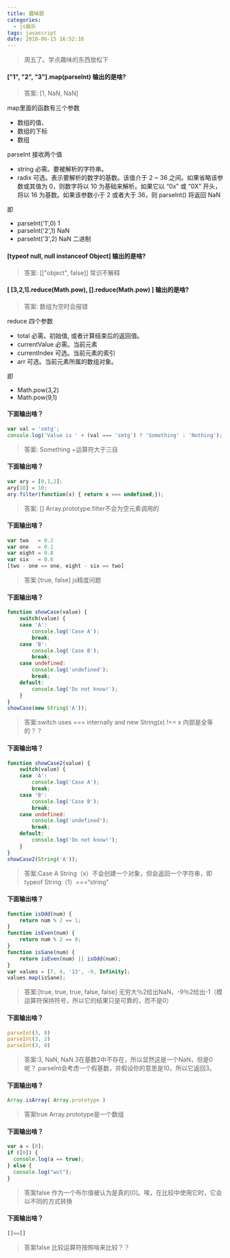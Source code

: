 ```yaml
---
title: 趣味题
categories:
  - js娱乐
tags: javascript
date: 2018-06-15 16:52:16
---
```

> 周五了。学点趣味的东西放松下

 <!-- more -->   

#### ["1", "2", "3"].map(parseInt) 输出的是啥?

> 答案: [1, NaN, NaN]

map里面的函数有三个参数  
 -  数组的值、
 -  数组的下标
 - 数组

parseInt 接收两个值
 - string 必需。要被解析的字符串。
 - radix 可选。表示要解析的数字的基数。该值介于 2 ~ 36 之间。如果省略该参数或其值为 0，则数字将以 10 为基础来解析。如果它以 “0x” 或 “0X” 开头，将以 16 为基数。如果该参数小于 2 或者大于 36，则 parseInt() 将返回 NaN

即
 - parseInt('1',0) 1
 - parseInt('2',1) NaN
 - parseInt('3',2) NaN  二进制

#### [typeof null, null instanceof Object] 输出的是啥?

> 答案: [["object", false]]  常识不解释


#### [ [3,2,1].reduce(Math.pow), [].reduce(Math.pow) ] 输出的是啥?

> 答案: 数组为空时会报错

reduce 四个参数
 - total	必需。初始值, 或者计算结束后的返回值。
 - currentValue	必需。当前元素
 - currentIndex	可选。当前元素的索引
 - arr	可选。当前元素所属的数组对象。

即
 - Math.pow(3,2)
 - Math.pow(9,1)

#### 下面输出啥？

``` js
var val = 'smtg';
console.log('Value is ' + (val === 'smtg') ? 'Something' : 'Nothing');
```

> 答案: Something  +运算符大于三目

#### 下面输出啥？

``` js
var ary = [0,1,2];
ary[10] = 10;
ary.filter(function(x) { return x === undefined;});
```

> 答案: []  Array.prototype.filter不会为空元素调用的

#### 下面输出啥？

``` js
var two   = 0.2
var one   = 0.1
var eight = 0.8
var six   = 0.6
[two - one == one, eight - six == two]
```

> 答案:[true, false]  js精度问题

#### 下面输出啥？

``` js
function showCase(value) {
    switch(value) {
    case 'A':
        console.log('Case A');
        break;
    case 'B':
        console.log('Case B');
        break;
    case undefined:
        console.log('undefined');
        break;
    default:
        console.log('Do not know!');
    }
}
showCase(new String('A'));
```

> 答案:switch uses === internally and new String(x) !== x  内部是全等的？？
#### 下面输出啥？

``` js
function showCase2(value) {
    switch(value) {
    case 'A':
        console.log('Case A');
        break;
    case 'B':
        console.log('Case B');
        break;
    case undefined:
        console.log('undefined');
        break;
    default:
        console.log('Do not know!');
    }
}
showCase2(String('A'));
```

> 答案:Case A      String（x）不会创建一个对象，但会返回一个字符串，即typeof String（1）===“string” 
#### 下面输出啥？

``` js
function isOdd(num) {
    return num % 2 == 1;
}
function isEven(num) {
    return num % 2 == 0;
}
function isSane(num) {
    return isEven(num) || isOdd(num);
}
var values = [7, 4, '13', -9, Infinity];
values.map(isSane);
```

> 答案:[true, true, true, false, false]    无穷大％2给出NaN，-9％2给出-1（模运算符保持符号，所以它的结果只是可靠的，而不是0）

#### 下面输出啥？

``` js
parseInt(3, 8)
parseInt(3, 2)
parseInt(3, 0)
```

> 答案:3, NaN, NaN   3在基数2中不存在，所以显然这是一个NaN，但是0呢？ parseInt会考虑一个假基数，并假设你的意思是10，所以它返回3。

#### 下面输出啥？

``` js
Array.isArray( Array.prototype )
```

> 答案true   Array.prototype是一个数组 

#### 下面输出啥？

``` js
var a = [0];
if ([0]) {
  console.log(a == true);
} else {
  console.log("wut");
}
```

> 答案false   作为一个布尔值被认为是真的[0]。唉，在比较中使用它时，它会以不同的方式转换

#### 下面输出啥？

``` js
[]==[]
```

> 答案false   比较运算符按照啥来比较？？